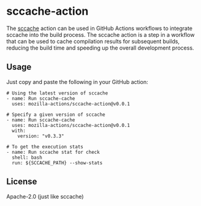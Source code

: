 # sccache-action

The [sccache](https://github.com/mozilla/sccache/
) action can be used in GitHub Actions workflows to integrate sccache into the build process. The sccache action is a step in a workflow that can be used to cache compilation results for subsequent builds, reducing the build time and speeding up the overall development process.


## Usage

Just copy and paste the following in your GitHub action:

```
# Using the latest version of sccache
- name: Run sccache-cache
  uses: mozilla-actions/sccache-action@v0.0.1
```

```
# Specify a given version of sccache
- name: Run sccache-cache
  uses: mozilla-actions/sccache-action@v0.0.1
  with:
    version: "v0.3.3"
```

```
# To get the execution stats
- name: Run sccache stat for check
  shell: bash
  run: ${SCCACHE_PATH} --show-stats
```

## License

Apache-2.0 (just like sccache)
